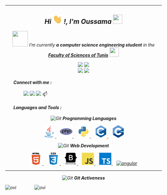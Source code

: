 <hr style="height:2px;border-width:0;color:gray;background-color:gray">
<i><h2 align="center"> Hi <img src="https://raw.githubusercontent.com/ABSphreak/ABSphreak/master/gifs/Hi.gif" height="30px" width="30px"> !, I'm Oussama <img src="https://github.com/TheDudeThatCode/TheDudeThatCode/blob/master/Assets/Developer.gif" height="30px" width="30px"> </h2><i>

  <p align="center"> <img src="https://media0.giphy.com/media/ZszS4te7HVm970pWPp/giphy.gif?cid=6c09b952i6andwevxmjllvbwpmjm7298js29qxus09qtuu9b&rid=giphy.gif&ct=s" height="50px" width="50px"> I’m currently <b>a computer science engineering student</b> in the <b><a href="https://fst.rnu.tn/fr">Faculty of Sciences of Tunis</a></b>  <img src="https://user-images.githubusercontent.com/47713668/124180781-52ad2b80-dad2-11eb-9abd-9e0f8d6bb6dd.gif" height="30px" width="30px"></p>

  <p align="center">
  <img src="https://img.shields.io/badge/Age-22-blue" />
  <img src="https://img.shields.io/badge/Focus-Web%20Development-brightgreen" /> <br>
  <img src="https://img.shields.io/badge/Lives-Tunisia-red" />
  <img src="https://img.shields.io/badge/Languages-English,%20French & %20Arabic-yellow" />
</p>
  
<i><h4 align="left">&nbsp;&nbsp;&nbsp;&nbsp;&nbsp;&nbsp;&nbsp; Connect with me :</h4></i>

<p align="center">

&nbsp;&nbsp;&nbsp;&nbsp;&nbsp;&nbsp;&nbsp;&nbsp;&nbsp;&nbsp;&nbsp;&nbsp;&nbsp;&nbsp; [<img src ="https://img.shields.io/badge/github-%23.svg?&style=for-the-badge&logo=github&logoColor=white%22&color=black">](https://github.com/oussamajaouabi) 
[<img src="https://img.shields.io/badge/linkedin-%2312100E.svg?&style=for-the-badge&logo=linkedin&logoColor=white&color=black" />](https://www.linkedin.com/in/oussama-jaouabi)
[<img src="https://img.shields.io/badge/gmail-%2312100E.svg?&style=for-the-badge&logo=gmail&logoColor=white&color=black" />](mailto:oussama.jaouabi@etudiant-fst.utm.tn) 📫

<i><h4 align="left">&nbsp;&nbsp;&nbsp;&nbsp;&nbsp;&nbsp;&nbsp; Languages and Tools :</h4></i>

<p align="center"> 
  <img src="https://media.giphy.com/media/W5eoZHPpUx9sapR0eu/giphy.gif" height="30px" width="30px" alt="Git"/>&nbsp;<i><b>Programming Languages</b></i>
</p> 
  
<p align="center">
  <a href="https://www.java.com" target="_blank" rel="noreferrer"> <img src="https://raw.githubusercontent.com/devicons/devicon/master/icons/java/java-original.svg" alt="java" width="40" height="40"/> </a> &nbsp;&nbsp; <a href="https://www.php.net" target="_blank" rel="noreferrer"> <img src="https://raw.githubusercontent.com/devicons/devicon/master/icons/php/php-original.svg" alt="php" width="40" height="40"/> </a> &nbsp;&nbsp; <a href="https://www.python.org" target="_blank" rel="noreferrer"> <img src="https://raw.githubusercontent.com/devicons/devicon/master/icons/python/python-original.svg" alt="python" width="40" height="40"/> </a> &nbsp;&nbsp; <a href="https://www.cprogramming.com/" target="_blank" rel="noreferrer"> <img src="https://raw.githubusercontent.com/devicons/devicon/master/icons/c/c-original.svg" alt="c" width="40" height="40"/> </a> &nbsp;&nbsp; <a href="https://www.w3schools.com/cpp/" target="_blank" rel="noreferrer"> <img src="https://raw.githubusercontent.com/devicons/devicon/master/icons/cplusplus/cplusplus-original.svg" alt="cplusplus" width="40" height="40"/> 
  </a> 
</p>

 <p align="center">
    <img src="https://media.giphy.com/media/W5eoZHPpUx9sapR0eu/giphy.gif" height="30px" width="30px" alt="Git"/>&nbsp;<i><b>Web Development</b></i>
 </p> 
 
<p align="center">
 <a href="https://www.w3.org/html/" target="_blank" rel="noreferrer"> <img src="https://raw.githubusercontent.com/devicons/devicon/master/icons/html5/html5-original-wordmark.svg" alt="html5" width="40" height="40"/> </a> &nbsp;&nbsp; <a href="https://www.w3schools.com/css/" target="_blank" rel="noreferrer"> <img src="https://raw.githubusercontent.com/devicons/devicon/master/icons/css3/css3-original-wordmark.svg" alt="css3" width="40" height="40"/> </a> &nbsp;&nbsp; <a href="https://getbootstrap.com" target="_blank" rel="noreferrer"> <img src="https://raw.githubusercontent.com/devicons/devicon/master/icons/bootstrap/bootstrap-plain-wordmark.svg" alt="bootstrap" width="40" height="40"/> </a> &nbsp;&nbsp; <a href="https://developer.mozilla.org/en-US/docs/Web/JavaScript" target="_blank" rel="noreferrer"> <img src="https://raw.githubusercontent.com/devicons/devicon/master/icons/javascript/javascript-original.svg" alt="javascript" width="40" height="40"/> </a> &nbsp;&nbsp; <a href="https://www.typescriptlang.org/" target="_blank" rel="noreferrer"> <img src="https://raw.githubusercontent.com/devicons/devicon/master/icons/typescript/typescript-original.svg" alt="typescript" width="40" height="40"/> </a> &nbsp;&nbsp; <a href="https://angular.io" target="_blank" rel="noreferrer"> <img src="https://angular.io/assets/images/logos/angular/angular.svg" alt="angular" width="40" height="40"/> 
 </a> 
</p> 
  
<hr style="height:2px;border-width:0;color:gray;background-color:gray">
  
<p align="center"><img src="https://media.giphy.com/media/W5eoZHPpUx9sapR0eu/giphy.gif" height="30px" width="30px" alt="Git"/>&nbsp;<i><b>Git Activeness</b></i></p> 
  <p><img align="left" src="https://github-readme-stats.vercel.app/api/top-langs?username=oussamajaouabi&show_icons=true&locale=en&layout=compact&theme=codeSTACKr" alt="ovi" /></p>
  <p>&nbsp;<img align="right" src="https://github-readme-stats.vercel.app/api?username=oussamajaouabi&show_icons=true&locale=en&theme=codeSTACKr" alt="ovi" width="410" /></p>

</p>

    
